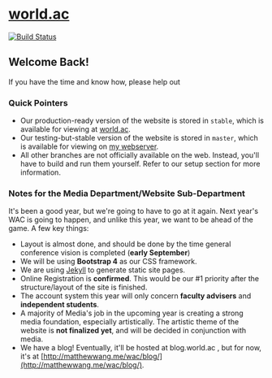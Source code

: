 # [world.ac](http://world.ac)
[![Build Status](https://travis-ci.org/malsf21/world.ac.svg?branch=master)](https://travis-ci.org/malsf21/world.ac)
## Welcome Back!
If you have the time and know how, please help out

### Quick Pointers

* Our production-ready version of the website is stored in `stable`, which is available for viewing at [world.ac](http://world.ac).
* Our testing-but-stable version of the website is stored in `master`, which is available for viewing on [my webserver](http://matthewwang.me/wac).
* All other branches are not officially available on the web. Instead, you'll have to build and run them yourself. Refer to our setup section for more information.

### Notes for the Media Department/Website Sub-Department

It's been a good year, but we're going to have to go at it again. Next year's WAC is going to happen, and unlike this year, we want to be ahead of the game. A few key things:
* Layout is almost done, and should be done by the time general conference vision is completed (**early September**)
* We will be using **Bootstrap 4** as our CSS framework.
* We are using [Jekyll](https://jekyllrb.com/) to generate static site pages.
* Online Registration is **confirmed**. This would be our #1 priority after the structure/layout of the site is finished.
* The account system this year will only concern **faculty advisers** and **independent students**.
* A majority of Media's job in the upcoming year is creating a strong media foundation, especially artistically. The artistic theme of the website is **not finalized yet**, and will be decided in conjunction with media.
* We have a blog! Eventually, it'll be hosted at blog.world.ac , but for now, it's at [http://matthewwang.me/wac/blog/](http://matthewwang.me/wac/blog/).
